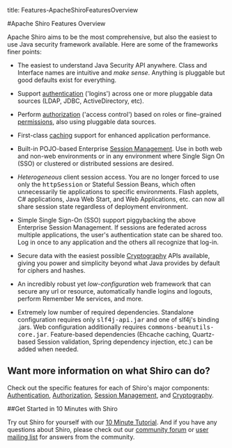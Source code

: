 title: Features-ApacheShiroFeaturesOverview

#Apache Shiro Features Overview

Apache Shiro aims to be the most comprehensive, but also the easiest to use Java security framework available.   Here are some of the frameworks finer points:

*   The easiest to understand Java Security API anywhere.  Class and Interface names are intuitive and _make sense_.  Anything is pluggable but good defaults exist for everything.

*   Support [authentication](authentication-features.html) ('logins') across one or more pluggable data sources (LDAP, JDBC, ActiveDirectory, etc).

*   Perform [authorization](authorization-features.html) ('access control') based on roles or fine-grained [permissions](permissions.html), also using pluggable data sources.

*   First-class [caching](caching.html) support for enhanced application performance.

*   Built-in POJO-based Enterprise [Session Management](session-management-features.html).  Use in both web and non-web environments or in any environment where Single Sign On (SSO) or clustered or distributed sessions are desired.

*   _Heterogeneous_ client session access.  You are no longer forced to use only the <tt>httpSession</tt> or Stateful Session Beans, which often unnecessarily tie applications to specific environments.  Flash applets, C# applications, Java Web Start, and Web Applications, etc. can now all share session state regardless of deployment environment.

*   Simple Single Sign-On (SSO) support piggybacking the above Enterprise Session Management.  If sessions are federated across multiple applications, the user's authentication state can be shared too.  Log in once to any application and the others all recognize that log-in.

*   Secure data with the easiest possible [Cryptography](cryptography-features.html) APIs available, giving you power and simplicity beyond what Java provides by default for ciphers and hashes.

*   An incredibly robust yet _low-configuration_ web framework that can secure any url or resource, automatically handle logins and logouts, perform Remember Me services, and more.

*   Extremely low number of required dependencies.  Standalone configuration requires only <tt>slf4j-api.jar</tt> and one of slf4j's binding .jars.  Web configuration additionally requires <tt>commons-beanutils-core.jar</tt>.  Feature-based dependencies (Ehcache caching, Quartz-based Session validation, Spring dependency injection, etc.) can be added when needed.

## Want more information on what Shiro can do?  

Check out the specific features for each of Shiro's major components: [Authentication](authentication-features.html), [Authorization](authorization-features.html), [Session Management](session-management-features.html), and [Cryptography](cryptography-features.html).

##Get Started in 10 Minutes with Shiro

Try out Shiro for yourself with our [10 Minute Tutorial](10-minute-tutorial.html).  And if you have any questions about Shiro, please check out our [community forum](forums.html) or [user mailing list](mailing-lists.html) for answers from the community.
<input type="hidden" id="ghEditPage" value="features.md"></input>
